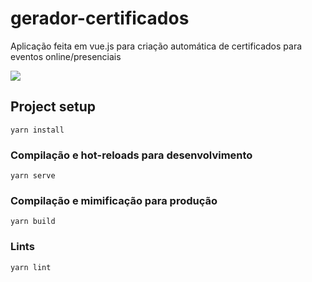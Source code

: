 # gerador-certificados
Aplicação feita em vue.js para criação automática de certificados para eventos online/presenciais

<img src="https://i.ibb.co/PD8mqDv/bg-5.png">

## Project setup
```
yarn install
```

### Compilação e hot-reloads para desenvolvimento
```
yarn serve
```

### Compilação e mimificação para produção
```
yarn build
```

### Lints 
```
yarn lint
```
